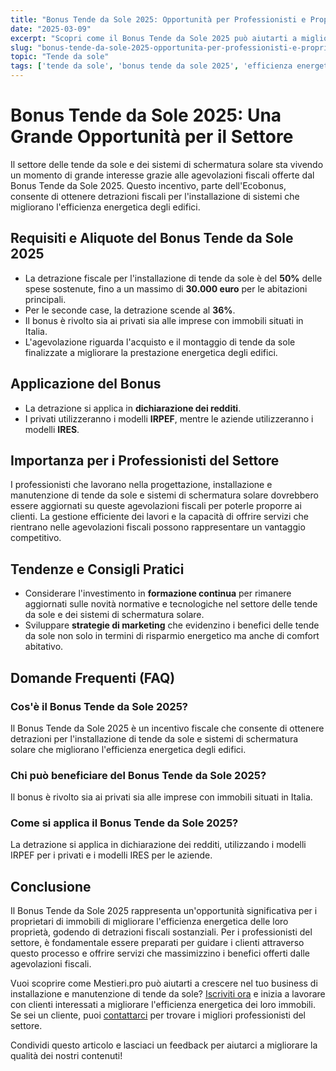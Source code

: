 ```yaml
---
title: "Bonus Tende da Sole 2025: Opportunità per Professionisti e Proprietari di Immobili"
date: "2025-03-09"
excerpt: "Scopri come il Bonus Tende da Sole 2025 può aiutarti a migliorare l'efficienza energetica dei tuoi immobili e a crescere nel tuo business di installazione e manutenzione di tende da sole."
slug: "bonus-tende-da-sole-2025-opportunita-per-professionisti-e-proprietari-di-immobili"
topic: "Tende da sole"
tags: ['tende da sole', 'bonus tende da sole 2025', 'efficienza energetica', 'risparmio energetico']
---
```

# Bonus Tende da Sole 2025: Una Grande Opportunità per il Settore

Il settore delle tende da sole e dei sistemi di schermatura solare sta vivendo un momento di grande interesse grazie alle agevolazioni fiscali offerte dal Bonus Tende da Sole 2025. Questo incentivo, parte dell'Ecobonus, consente di ottenere detrazioni fiscali per l'installazione di sistemi che migliorano l'efficienza energetica degli edifici.

## Requisiti e Aliquote del Bonus Tende da Sole 2025

- La detrazione fiscale per l'installazione di tende da sole è del **50%** delle spese sostenute, fino a un massimo di **30.000 euro** per le abitazioni principali.
- Per le seconde case, la detrazione scende al **36%**.
- Il bonus è rivolto sia ai privati sia alle imprese con immobili situati in Italia.
- L'agevolazione riguarda l'acquisto e il montaggio di tende da sole finalizzate a migliorare la prestazione energetica degli edifici.

## Applicazione del Bonus

- La detrazione si applica in **dichiarazione dei redditi**.
- I privati utilizzeranno i modelli **IRPEF**, mentre le aziende utilizzeranno i modelli **IRES**.

## Importanza per i Professionisti del Settore

I professionisti che lavorano nella progettazione, installazione e manutenzione di tende da sole e sistemi di schermatura solare dovrebbero essere aggiornati su queste agevolazioni fiscali per poterle proporre ai clienti. La gestione efficiente dei lavori e la capacità di offrire servizi che rientrano nelle agevolazioni fiscali possono rappresentare un vantaggio competitivo.

## Tendenze e Consigli Pratici

- Considerare l'investimento in **formazione continua** per rimanere aggiornati sulle novità normative e tecnologiche nel settore delle tende da sole e dei sistemi di schermatura solare.
- Sviluppare **strategie di marketing** che evidenzino i benefici delle tende da sole non solo in termini di risparmio energetico ma anche di comfort abitativo.

## Domande Frequenti (FAQ)

### Cos'è il Bonus Tende da Sole 2025?
Il Bonus Tende da Sole 2025 è un incentivo fiscale che consente di ottenere detrazioni per l'installazione di tende da sole e sistemi di schermatura solare che migliorano l'efficienza energetica degli edifici.

### Chi può beneficiare del Bonus Tende da Sole 2025?
Il bonus è rivolto sia ai privati sia alle imprese con immobili situati in Italia.

### Come si applica il Bonus Tende da Sole 2025?
La detrazione si applica in dichiarazione dei redditi, utilizzando i modelli IRPEF per i privati e i modelli IRES per le aziende.

## Conclusione

Il Bonus Tende da Sole 2025 rappresenta un'opportunità significativa per i proprietari di immobili di migliorare l'efficienza energetica delle loro proprietà, godendo di detrazioni fiscali sostanziali. Per i professionisti del settore, è fondamentale essere preparati per guidare i clienti attraverso questo processo e offrire servizi che massimizzino i benefici offerti dalle agevolazioni fiscali. 

Vuoi scoprire come Mestieri.pro può aiutarti a crescere nel tuo business di installazione e manutenzione di tende da sole? [Iscriviti ora](https://mestieri.pro/info) e inizia a lavorare con clienti interessati a migliorare l'efficienza energetica dei loro immobili. Se sei un cliente, puoi [contattarci](https://mestieri.pro) per trovare i migliori professionisti del settore.

Condividi questo articolo e lasciaci un feedback per aiutarci a migliorare la qualità dei nostri contenuti!